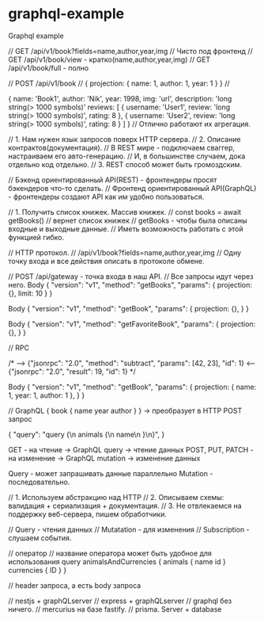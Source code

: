 # graphql-example
Graphql example

// GET /api/v1/book?fields=name,author,year,img
// Чисто под фронтенд
// GET /api/v1/book/view - кратко(name,author,year,img)
// GET /api/v1/book/full - полно

// POST /api/v1/book
// { projection: { name: 1, author: 1, year: 1 } }
//

{
  name: 'Book1',
  author: 'Nik',
  year: 1998,
  img: 'url',
  description: 'long string(> 1000 symbols)'
  reviews: [
    {
      username: 'User1',
      review: 'long string(> 1000 symbols)',
      rating: 8
    },
    {
      username: 'User2',
      review: 'long string(> 1000 symbols)',
      rating: 8
    }
  ]
} // Отлично работают их агрегация.

// 1. Нам нужен язык запросов поверх HTTP сервера.
// 2. Описание контрактов(документация).
// В REST мире - подключаем сваггер, настраиваем его авто-генерацию.
// И, в большинстве случаем, дока отдельно код отдельно.
// 3. REST способ может быть громоздским.

// Бэкенд ориентированный API(REST) - фронтендеры просят бэкендеров что-то сделать.
// Фронтенд ориентированный API(GraphQL) - фронтендеры создают API как им удобно пользоваться.


// 1. Получить список книжек. Массив книжек.
// const books = await getBooks() // вернет список книжек
// getBooks - чтобы была описаны входные и выходные данные.
// Иметь возможность работать с этой функцией гибко.

// HTTP протокол.
// /api/v1/book?fields=name,author,year,img
// Одну точку входа и все действия описать в протоколе обмене.

// POST /api/gateway - точка входа в наш API.
// Все запросы идут через него.
Body {
  "version": "v1",
  "method": "getBooks",
  "params": {
    projection: {},
    limit: 10
  }
} 

Body {
  "version": "v1",
  "method": "getBook",
  "params": {
    projection: {},
  }
} 

Body {
  "version": "v1",
  "method": "getFavoriteBook",
  "params": {
    projection: {},
  }
} 

// RPC

/*
--> {"jsonrpc": "2.0", "method": "subtract", "params": [42, 23], "id": 1}
<-- {"jsonrpc": "2.0", "result": 19, "id": 1}
*/

  <!-- totalRating: 'reviews.sumRating / reviews.length', -->

Body {
  "version": "v1",
  "method": "getBook",
  "params": {
    projection: {
      name: 1,
      year: 1,
      author: 1
    },
  }
} 

// GraphQL
{
  book {
    name
    year
    author
  }
} -> преобразует в HTTP POST запрос

{
  "query": "query {\n  animals {\n    name\n  }\n}",
}

GET - на чтение -> GraphQL query -> чтение данных
POST, PUT, PATCH - на изменение -> GraphQL mutation -> изменение данных

Query - может запрашивать данные параллельно
Mutation - последовательно.

// 1. Используем абстракцию над HTTP
// 2. Описываем схемы: валидация + сериализация + документация.
// 3. Не отвлекаемся на поддержку веб-сервера, пишем обработчики.

// Query - чтения данных
// Mutatation - для изменения
// Subscription - слушаем события.

// оператор // название оператора может быть удобное для использования
query    animalsAndCurrencies    {
 animals {
  name
  id
 }
 currencies {
  ID
 }
}

// header запроса, а есть body запроса

// nestjs + graphQLserver
// express + graphQLserver
// graphql без ничего.
// mercurius на базе fastify.
// prisma. Server + database
